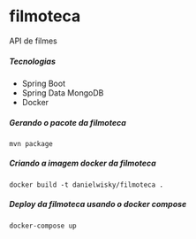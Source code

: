 # filmoteca

API de filmes

##### Tecnologias
* Spring Boot
* Spring Data MongoDB
* Docker

##### Gerando o pacote da filmoteca
```
mvn package
```

##### Criando a imagem docker da filmoteca
```
docker build -t danielwisky/filmoteca .
```

##### Deploy da filmoteca usando o docker compose
```
docker-compose up
```